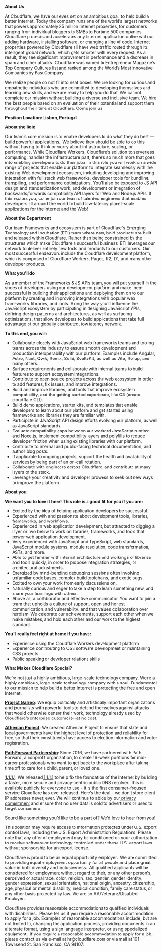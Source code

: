 <div class="content-intro">
	<div><strong>About Us</strong></div>
	<div>
		<p><span style="font-weight: 400;">At Cloudflare, we have our eyes set on an ambitious goal: to help build a better Internet. Today the company runs one of the world’s largest networks that powers approximately 25 million Internet properties, for customers ranging from individual bloggers to SMBs to Fortune 500 companies. Cloudflare protects and accelerates any Internet application online without adding hardware, installing software, or changing a line of code. Internet properties powered by Cloudflare all have web traffic routed through its intelligent global network, which gets smarter with every request. As a result, they see significant improvement in performance and a decrease in spam and other attacks. Cloudflare was named to Entrepreneur Magazine’s Top Company Cultures list and ranked among the World’s Most Innovative Companies by Fast Company.</span><span style="font-weight: 400;">&nbsp;</span></p>
		<p><span style="font-weight: 400;">We realize people do not fit into neat boxes. We are looking for curious and empathetic individuals who are committed to developing themselves and learning new skills, and we are ready to help you do that. We cannot complete our mission without building a diverse and inclusive team. We hire the best people based on an evaluation of their potential and support them throughout their time at Cloudflare. Come join us!&nbsp;</span></p>
	</div>
</div>
<p><strong>Position Location: Lisbon, Portugal</strong></p>
<p><strong>About the Role</strong></p>
<p>Our team’s core mission is to enable developers to do what they do best — build powerful applications.&nbsp; We believe they should be able to do this without having to think or worry about infrastructure, scaling, or performance. While Cloudflare Workers, Cloudflare’s solution to serverless computing, handles the infrastructure part, there’s so much more that goes into enabling developers to do their jobs. In this role you will work on a wide range of projects that enable our platform to integrate seamlessly with the existing Web development ecosystem, including developing and improving integration with full stack web frameworks, developer tools for bundling, transpiling, and performance optimizations. You’ll also be exposed to JS API design and standardization work, and development or integration of backwards/forwards compatibility API layers for Web and Node.js APIs. If this excites you, come join our team of talented engineers that enables developers all around the world to build low-latency planet-scale applications for the Internet and the Web!&nbsp;&nbsp;</p>
<p><strong>About the Department</strong></p>
<p>Our team Frameworks and ecosystem is part of Cloudflare's Emerging Technology and Incubation (ETI) team where new, bold products are built and released within Cloudflare. Rather than being constrained by the structures which make Cloudflare a successful business, ETI leverages our network to deliver entirely new tools and products to our customers. Our most successful endeavors include the Cloudflare development platform, which is composed of Cloudflare Workers, Pages, R2, D1, and many other developer products.</p>
<p><strong>What you'll do</strong></p>
<p>As a member of the Frameworks &amp; JS APIs team, you will put yourself in the shoes of developers using our development platform and make them successful in building their applications and deploying them on to our platform by creating and improving integrations with popular web frameworks, libraries, and tools. Along the way you’ll influence the JavaScript ecosystem by participating in designing JavaScript APIs, defining design patterns and architectures, as well as surfacing optimizations, that allow developers to build applications that take full advantage of our globally distributed, low latency network.</p>
<p><strong>To this end, you will:</strong></p>
<ul>
	<li>Collaborate closely with JavaScript web frameworks teams and tooling teams across the industry to ensure smooth development and production interoperability with our platform. Examples include Angular, Astro, Nuxt, Qwik, Remix, Solid, SvelteKit, as well as Vite, Rollup, and many others.</li>
	<li>Surface requirements and collaborate with internal teams to build features to support ecosystem integrations.</li>
	<li>Contribute to open source projects across the web ecosystem in order to add features, fix issues, and improve integrations.</li>
	<li>Build and improve libraries, and tools that improve ecosystem compatibility, and the getting started experience, like C3 (create-cloudflare CLI).</li>
	<li>Build demo applications, starter kits, and templates that enable developers to learn about our platform and get started using frameworks and libraries they are familiar with.</li>
	<li>Participate in JavaScript API design efforts evolving our platform, as well as JavaScript standards.</li>
	<li>Evaluate compatibility gaps between our workerd JavaScript runtime and Node.js, implement compatibility layers and polyfills to reduce developer friction when using existing libraries with our platform.</li>
	<li>Contribute to internal and public-facing technical documentation, and author blog posts.</li>
	<li>If applicable to ongoing projects, support the health and availability of services by being part of an on-call rotation.</li>
	<li>Collaborate with engineers across Cloudflare, and contribute at many layers of the stack.</li>
	<li>Leverage your creativity and developer prowess to seek out new ways to improve the platform.</li>
</ul>
<p><strong>About you</strong></p>
<p><strong>We want you to love it here! This role is a good fit for you if you are:</strong></p>
<ul>
	<li>Excited by the idea of helping application developers be successful.</li>
	<li>Experienced with and passionate about development tools, libraries, frameworks, and workflows.</li>
	<li>Experienced in web application development, but attracted to digging a layer or two below to work on libraries, frameworks, and tools that power web application development.</li>
	<li>Very experienced with JavaScript and TypeScript, web standards, JavaScript module systems, module resolution, code transformation, ASTs, and more.</li>
	<li>Able to get familiar with internal architecture and workings of libraries and tools quickly, in order to propose integration strategies, or architectural adjustments.</li>
	<li>Energized by mind-bending debugging sessions often involving unfamiliar code bases, complex build toolchains, and exotic bugs.</li>
	<li>Excited to own your work from early discussions on.</li>
	<li>Naturally curious and eager to take a step to learn something new, and share your learnings with others.</li>
	<li>Above all, a collaborator and effective communicator. You want to join a team that upholds a culture of support, open and honest communication, and vulnerability, and that values collaboration over heroism. We celebrate our achievements, support each other when we make mistakes, and hold each other and our work to the highest standard.</li>
</ul>
<p><strong>You’ll really feel right at home if you have:</strong></p>
<ul>
	<li>Experience using the Cloudflare Workers development platform</li>
	<li>Experience contributing to OSS software development or maintaining OSS projects</li>
	<li>Public speaking or developer relations skills</li>
</ul>
<div class="content-conclusion">
	<p><strong>What Makes Cloudflare Special?</strong></p>
	<p><span style="font-weight: 400;">We’re not just a highly ambitious, large-scale technology company. We’re a highly ambitious, large-scale technology company with a soul. Fundamental to our mission to help build a better Internet is protecting the free and open Internet.</span></p>
	<p><a href="https://blog.cloudflare.com/protecting-free-expression-online/"><strong>Project Galileo</strong></a><span style="font-weight: 400;">: We equip politically and artistically important organizations and journalists with powerful tools to defend themselves against attacks that would otherwise censor their work, technology already used by Cloudflare’s enterprise customers--at no cost.</span></p>
	<p><strong><a href="https://www.cloudflare.com/athenian/">Athenian Project</a></strong><span style="font-weight: 400;">: We created Athenian Project to ensure that state and local governments have the highest level of protection and reliability for free, so that their constituents have access to election information and voter registration.</span></p>
	<p><a href="https://blog.cloudflare.com/tag/path-forward/"><strong>Path Forward Partnership</strong></a><span style="font-weight: 400;">: Since 2016, we have partnered with Path Forward, a nonprofit organization, to create 16-week positions for mid-career professionals who want to get back to the workplace after taking time off to care for a child, parent, or loved one.</span></p>
	<p><a href="https://1.1.1.1/"><strong>1.1.1.1</strong></a><span style="font-weight: 400;">: We released</span><a href="https://1.1.1.1/"> <span style="font-weight: 400;">1.1.1.1</span></a><span style="font-weight: 400;"> to help fix the foundation of the Internet by building a faster, more secure and privacy-centric public DNS resolver. This is available publicly for everyone to use - it is the first consumer-focused service Cloudflare has ever released. Here’s the deal - we don’t store client IP addresses never, ever. We will continue to abide by our</span><a href="https://developers.cloudflare.com/1.1.1.1/privacy/public-dns-resolver"> privacy commitment</a><span style="font-weight: 400;"> and ensure that no user data is sold to advertisers or used to target consumers.</span></p>
	<p><span style="font-weight: 400;">Sound like something you’d like to be a part of? We’d love to hear from you!</span></p>
	<p><span style="font-weight: 400;">This position may require access to information protected under U.S. export control laws, including the U.S. Export Administration Regulations. Please note that any offer of employment may be conditioned on your authorization to receive software or technology controlled under these U.S. export laws without sponsorship for an export license.</span></p>
	<p><span style="font-weight: 400;">Cloudflare is proud to be an equal opportunity employer. &nbsp;We are committed to providing equal employment opportunity for all people and place great value in both diversity and inclusiveness. &nbsp;All qualified applicants will be considered for employment without regard to their, or any other person's, perceived or actual</span> <span style="font-weight: 400;">race, color, religion, sex, gender, gender identity, gender expression, sexual orientation, national origin, ancestry, citizenship, age, physical or mental disability, medical condition, family care status, or any other basis protected by law. </span><span style="font-weight: 400;">We are an AA/Veterans/Disabled Employer.</span></p>
	<p><span style="font-weight: 400;">Cloudflare provides reasonable accommodations to qualified individuals with disabilities. &nbsp;Please tell us if you require a reasonable accommodation to apply for a job. Examples of reasonable accommodations include, but are not limited to, changing the application process, providing documents in an alternate format, using a sign language interpreter, or using specialized equipment. &nbsp;If you require a reasonable accommodation to apply for a job, please contact us via e-mail at </span><span style="font-weight: 400;">hr@cloudflare.com</span><span style="font-weight: 400;"> or via mail at 101 Townsend St. San Francisco, CA 94107.</span></p>
</div>